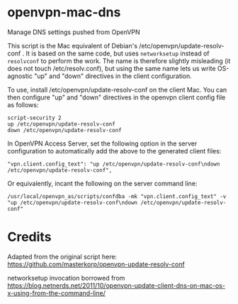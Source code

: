# openvpn-mac-dns
Manage DNS settings pushed from OpenVPN

This script is the Mac equivalent of Debian's /etc/openvpn/update-resolv-conf . It is based on the same
code, but uses `networksetup` instead of `resolvconf` to perform the work.
The name is therefore slightly misleading (it does not touch /etc/resolv.conf),
but using the same name lets us write OS-agnostic "up" and "down" directives in the client configuration.

To use, install /etc/openvpn/update-resolv-conf on the client Mac. You can then configure "up" and "down"
directives in the openvpn client config file as follows:

```
script-security 2
up /etc/openvpn/update-resolv-conf
down /etc/openvpn/update-resolv-conf
```

In OpenVPN Access Server, set the following option in the server configuration to automatically
add the above to the generated client files:

```
"vpn.client.config_text": "up /etc/openvpn/update-resolv-conf\ndown /etc/openvpn/update-resolv-conf", 
```

Or equivalently, incant the following on the server command line:

```
/usr/local/openvpn_as/scripts/confdba -mk "vpn.client.config_text" -v "up /etc/openvpn/update-resolv-conf\ndown /etc/openvpn/update-resolv-conf"
```

# Credits

Adapted from the original script here: https://github.com/masterkorp/openvpn-update-resolv-conf

networksetup invocation borrowed from https://blog.netnerds.net/2011/10/openvpn-update-client-dns-on-mac-os-x-using-from-the-command-line/

